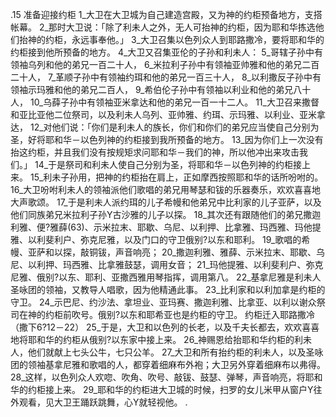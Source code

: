 .15 
准备迎接约柜 
1_大卫在大卫城为自己建造宫殿，又为神的约柜预备地方，支搭帐幕。 2_那时大卫说：「除了利未人之外，无人可抬神的约柜，因为耶和华拣选他们抬神的约柜，永远事奉他。」 3_大卫召集以色列众人到耶路撒冷，要将耶和华的约柜接到他所预备的地方。 4_大卫又召集亚伦的子孙和利未人： 5_哥辖子孙中有领袖乌列和他的弟兄一百二十人， 6_米拉利子孙中有领袖亚帅雅和他的弟兄二百二十人， 7_革顺子孙中有领袖约珥和他的弟兄一百三十人， 8_以利撒反子孙中有领袖示玛雅和他的弟兄二百人， 9_希伯伦子孙中有领袖以利业和他的弟兄八十人， 10_乌薛子孙中有领袖亚米拿达和他的弟兄一百一十二人。 11_大卫召来撒督和亚比亚他二位祭司，以及利未人乌列、亚帅雅、约珥、示玛雅、以利业、亚米拿达， 12_对他们说：「你们是利未人的族长，你们和你们的弟兄应当使自己分别为圣，好将耶和华－以色列神的约柜接到我所预备的地方。 13_因为你们上一次没有抬这约柜，并且我们没有按规矩求问耶和华－我们的神，所以他冲出来攻击我们。」 14_于是祭司和利未人使自己分别为圣，将耶和华－以色列神的约柜接上来。 15_利未子孙用，把神的约柜抬在肩上，正如摩西按照耶和华的话所吩咐的。 
16_大卫吩咐利未人的领袖派他们歌唱的弟兄用琴瑟和钹的乐器奏乐，欢欢喜喜地大声歌颂。 17_于是利未人派约珥的儿子希幔和他弟兄中比利家的儿子亚萨，以及他们同族弟兄米拉利子孙Y古沙雅的儿子以探。 18_其次还有跟随他们的弟兄撒迦利雅、便?雅薛(63)、示米拉末、耶歇、乌尼、以利押、比拿雅、玛西雅、玛他提雅、以利斐利户、弥克尼雅，以及门口的守卫俄别?以东和耶利。 19_歌唱的希幔、亚萨和以探，敲铜钹，声音响亮； 20_撒迦利雅、雅薛、示米拉末、耶歇、乌尼、以利押、玛西雅、比拿雅鼓瑟，调用女音； 21_玛他提雅、以利斐利户、弥克尼雅、俄别?以东、耶利、亚撒西雅用琴指挥，调用第八。 22_基拿尼雅是利未人圣咏团的领袖，又教导人唱歌，因为他精通此事。 23_比利家和以利加拿是约柜的守卫。 24_示巴尼、约沙法、拿坦业、亚玛赛、撒迦利雅、比拿亚、以利以谢众祭司在神的约柜前吹号。俄别?以东和耶希亚也是约柜的守卫。 
约柜迁入耶路撒冷 
（撒下6?12－22） 
25_于是，大卫和以色列的长老，以及千夫长都去，欢欢喜喜地将耶和华的约柜从俄别?以东家中接上来。 26_神赐恩给抬耶和华约柜的利未人，他们就献上七头公牛，七只公羊。 27_大卫和所有抬约柜的利未人，以及圣咏团的领袖基拿尼雅和歌唱的人，都穿着细麻布外袍；大卫另外穿着细麻布以弗得。 28_这样，以色列众人欢唿、吹角、吹号、敲钹、鼓瑟、弹琴，声音响亮，将耶和华的约柜接上来。 
29_耶和华的约柜进大卫城的时候，扫罗的女儿米甲从窗户Y往外观看，见大卫王踊跃跳舞，心Y就轻视他。 
.